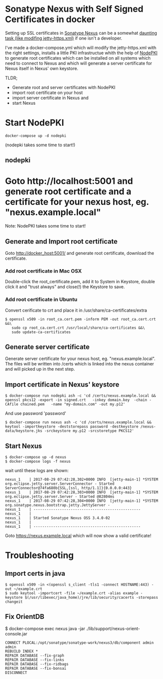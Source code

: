 # Sonatype Nexus with Self Signed Certificates in docker

Setting up SSL certificates in [Sonatype Nexus](https://www.sonatype.com/nexus-repository-sonatype) can be a somewhat [daunting task (like modifing jetty-https.xml)](https://github.com/TerrenceMiao/nexus/wiki/Setup-HTTPS-access-in-Nexus-Repository-Manager-OSS-3.0.0) if one isn't a developer. 

I've made a docker-compose.yml which will modify the jetty-https.xml with the right settings, installs a little PKI infrastructue whith the help of [NodePKI](https://github.com/aditosoftware/nodepki) to generate root certificates which can be installed on all systems which need to connect to Nexus and which will generate a server certificate for Nexus itself in Nexus' own keystore.

TLDR; 
 * Generate root and server certificates with NodePKI
 * import root certificate on your host 
 * import server certificate in Nexus and 
 * start Nexus 

# Start NodePKI

```
docker-compose up -d nodepki
```
(nodepki takes some time to start!)

## nodepki

Goto http://localhost:5001 and generate root certificate and a certificate for your nexus host, eg. "nexus.example.local"
=======
Note: NodePKI takes some time to start!

## Generate and Import root certificate

Goto [http://docker_host:5001/](http://docker_host:5001/) and generate root certificate, download the certificate.

### Add root certificate in Mac OSX

Double-click the root_certificate.pem, add it to System in Keystore, double click it and "trust always" and close(!) the Keystore to save.

### Add root certificate in Ubuntu

Convert cerificate to crt and place it in /usr/share/ca-certificates/extra
```
$ openssl x509 -in root_ca.cert.pem -inform PEM -out root_ca.cert.crt &&\
   sudo cp root_ca.cert.crt /usr/local/share/ca-certificates &&\
   sudo update-ca-certificates
```

## Generate server certificate
Generate server certificate for your nexus host, eg. "nexus.example.local". The files will be written into /certs which is linked into the nexus container and will picked up in the next step. 

## Import certificate in Nexus' keystore
```
$ docker-compose run nodepki ash -c 'cd /certs/nexus.example.local && openssl pkcs12 -export -in signed.crt   -inkey domain.key  -chain -CAfile chained.pem   -name "my-domain.com" -out my.p12'
```
And use password 'password'
```
$ docker-compose run nexus ash -c 'cd /certs/nexus.example.local && keytool -importkeystore -deststorepass password -destkeystore /nexus-data/keystore.jks -srckeystore my.p12 -srcstoretype PKCS12'
```

## Start Nexus
```
$ docker-compose up -d nexus
$ docker-compose logs -f nexus
```

wait until these logs are shown:
```
nexus_1    | 2017-08-29 07:42:28,302+0000 INFO  [jetty-main-1] *SYSTEM org.eclipse.jetty.server.ServerConnector - Started ServerConnector@74fa680b{SSL,[ssl, http/1.1]}{0.0.0.0:443}
nexus_1    | 2017-08-29 07:42:28,303+0000 INFO  [jetty-main-1] *SYSTEM org.eclipse.jetty.server.Server - Started @82804ms
nexus_1    | 2017-08-29 07:42:28,304+0000 INFO  [jetty-main-1] *SYSTEM org.sonatype.nexus.bootstrap.jetty.JettyServer -
nexus_1    | -------------------------------------------------
nexus_1    |
nexus_1    | Started Sonatype Nexus OSS 3.4.0-02
nexus_1    |
nexus_1    | -------------------------------------------------
```

Goto https://nexus.example.local which will now show a valid certificate!

# Troubleshooting

## Import certs in java
```
$ openssl x509 -in <(openssl s_client -tls1 -connect HOSTNAME:443) -out ~/example.crt
$ sudo keytool -importcert -file ~/example.crt -alias example -keystore $(/usr/libexec/java_home)/jre/lib/security/cacerts -storepass changeit
```

## Fix OrientDB 

$ docker-compose exec nexus java -jar ./lib/support/nexus-orient-console.jar
```
CONNECT PLOCAL:/opt/sonatype/sonatype-work/nexus3/db/component admin admin
REBUILD INDEX *
REPAIR DATABASE --fix-graph
REPAIR DATABASE --fix-links
REPAIR DATABASE --fix-ridbags
REPAIR DATABASE --fix-bonsai
DISCONNECT
```

